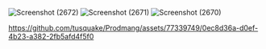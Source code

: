 ![Screenshot (2672)](https://github.com/tusquake/Prodmang/assets/77339749/312e2bd7-3e45-4b9a-8407-4f3bd3d0db45)
![Screenshot (2671)](https://github.com/tusquake/Prodmang/assets/77339749/b8f47bd4-2c1e-4e70-bda5-5e4e3fba3c2e)
![Screenshot (2670)](https://github.com/tusquake/Prodmang/assets/77339749/0bbda088-f9b9-4b6c-bd28-2e363c084b8c)


https://github.com/tusquake/Prodmang/assets/77339749/0ec8d36a-d0ef-4b23-a382-2fb5afd4f5f0

